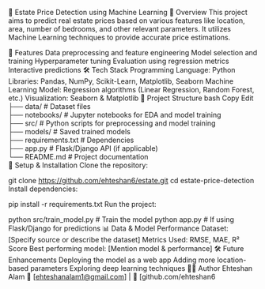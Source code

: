 🏡 Estate Price Detection using Machine Learning
📌 Overview
This project aims to predict real estate prices based on various features like location, area, number of bedrooms, and other relevant parameters. It utilizes Machine Learning techniques to provide accurate price estimations.

🚀 Features
Data preprocessing and feature engineering
Model selection and training
Hyperparameter tuning
Evaluation using regression metrics
Interactive predictions
🛠 Tech Stack
Programming Language: Python
Libraries: Pandas, NumPy, Scikit-Learn, Matplotlib, Seaborn
Machine Learning Model: Regression algorithms (Linear Regression, Random Forest, etc.)
Visualization: Seaborn & Matplotlib
📂 Project Structure
bash
Copy
Edit
├── data/                 # Dataset files  
├── notebooks/            # Jupyter notebooks for EDA and model training  
├── src/                  # Python scripts for preprocessing and model training  
├── models/               # Saved trained models  
├── requirements.txt      # Dependencies  
├── app.py                # Flask/Django API (if applicable)  
└── README.md             # Project documentation  
🔧 Setup & Installation
Clone the repository:


git clone https://github.com/ehteshan6/estate.git
cd estate-price-detection
Install dependencies:


pip install -r requirements.txt
Run the project:


python src/train_model.py  # Train the model
python app.py  # If using Flask/Django for predictions
📊 Data & Model Performance
Dataset: [Specify source or describe the dataset]
Metrics Used: RMSE, MAE, R² Score
Best performing model: [Mention model & performance]
🛠 Future Enhancements
Deploying the model as a web app
Adding more location-based parameters
Exploring deep learning techniques
👨‍💻 Author
Ehteshan Alam
📧 [ehteshanalam1@gmail.com] | 🔗 [github.com/ehteshan6
